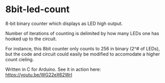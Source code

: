 # 8bit-led-count
8-bit binary counter which displays as LED high output.

Number of iterations of counting is delimited by how many LEDs one has hooked up to the circuit.

For instance, this 8bit counter only counts to 256 in binary (2^# of LEDs), but the code and circuit could 
easily be modified to accomodate a higher count cieling. 

Written in C for Arduino. See it in action here: https://youtu.be/WG22eX62WrI
